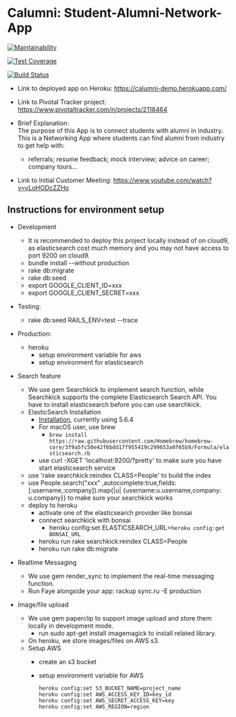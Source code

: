 # Calumni: Student-Alumni-Network-App


[![Maintainability](https://api.codeclimate.com/v1/badges/c948f03bee21ebf22e1b/maintainability)](https://codeclimate.com/github/clarkfyr/Calumni/maintainability)

[![Test Coverage](https://api.codeclimate.com/v1/badges/c948f03bee21ebf22e1b/test_coverage)](https://codeclimate.com/github/clarkfyr/Calumni/test_coverage)


[![Build Status](https://travis-ci.org/clarkfyr/Calumni.svg?branch=master)](https://travis-ci.org/clarkfyr/Calumni)

- Link to deployed app on Heroku:
https://calumni-demo.herokuapp.com/

- Link to Pivotal Tracker project:
https://www.pivotaltracker.com/n/projects/2118464

- Brief Explanation:  
    The purpose of this App is to connect students with alumni in industry.  
    This is a Networking App where students can find alumni from industry to get help with:
    - referrals; resume feedback; mock interview; advice on career; company tours...  


- Link to Initial Customer Meeting:
https://www.youtube.com/watch?v=vLoHODcZZHo

## Instructions for environment setup
- Development
    * It is recommended to deploy this project locally instead of on cloud9, as elasticsearch cost much memory and you may not have access to port 9200 on cloud9.
	* bundle install --without production
	* rake db:migrate
	* rake db:seed
	* export GOOGLE_CLIENT_ID=xxx
	* export GOOGLE_CLIENT_SECRET=xxx
- Testing:
	* rake db:seed RAILS_ENV=test --trace
- Production:
	* heroku 
		* setup environment variable for aws
		* setup environment for elasticsearch


- Search feature
	* We use gem Searchkick to implement search function, while Searchkick supports the complete Elasticsearch Search API. You have to install elasticsearch before you can use searchkick.
	* ElasticSearch Installation
		* [Installation](https://www.elastic.co/guide/en/elasticsearch/reference/5.6/zip-targz.html), currently using 5.6.4
		* For macOS user, use brew 
			* `brew install https://raw.githubusercontent.com/Homebrew/homebrew-core/3f9a5fc50e42f6bdd17f955419c299653a0f65b9/Formula/elasticsearch.rb`
		* use curl -XGET 'localhost:9200/?pretty' to make sure you have start elasticsearch service
	* use 'rake searchkick:reindex CLASS=People' to build the index
	* use People.search("xxx" ,autocomplete:true,fields:[:username,:company]).map{|u| {username:u.username,company: u.company}}	to make sure your searchkick works
	* deploy to heroku
       * activate one of the elasticsearch provider like bonsai
       * connect searchkick with bonsai 
       		* heroku config:set ELASTICSEARCH_URL=`heroku config:get BONSAI_URL`
       * heroku run rake searchkick:reindex CLASS=People
	   * heroku run rake db:migrate
	   
- Realtime Messaging	   
	* We use gem render_sync to implement the real-time messaging function.
	* Run Faye alongside your app: rackup sync.ru -E production
	

- Image/file upload
	* We use gem paperclip to support image upload and store them locally in development mode.
		* run sudo apt-get install imagemagick to install related library.
	* On heroku, we store images/files on AWS s3.
	* Setup AWS
		* create an s3 bucket 
		* setup environment variable for AWS 
	
			```
			heroku config:set S3_BUCKET_NAME=project_name
			heroku config:set AWS_ACCESS_KEY_ID=key_id
			heroku config:set AWS_SECRET_ACCESS_KEY=key
			heroku config:set AWS_REGION=region
			```

